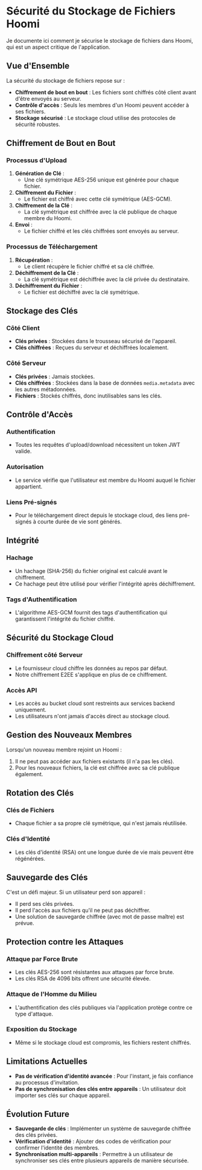 # Sécurité du Stockage de Fichiers Hoomi

Je documente ici comment je sécurise le stockage de fichiers dans Hoomi, qui est un aspect critique de l'application.

## Vue d'Ensemble

La sécurité du stockage de fichiers repose sur :
- **Chiffrement de bout en bout** : Les fichiers sont chiffrés côté client avant d'être envoyés au serveur.
- **Contrôle d'accès** : Seuls les membres d'un Hoomi peuvent accéder à ses fichiers.
- **Stockage sécurisé** : Le stockage cloud utilise des protocoles de sécurité robustes.

## Chiffrement de Bout en Bout

### Processus d'Upload

1. **Génération de Clé** :
   - Une clé symétrique AES-256 unique est générée pour chaque fichier.
2. **Chiffrement du Fichier** :
   - Le fichier est chiffré avec cette clé symétrique (AES-GCM).
3. **Chiffrement de la Clé** :
   - La clé symétrique est chiffrée avec la clé publique de chaque membre du Hoomi.
4. **Envoi** :
   - Le fichier chiffré et les clés chiffrées sont envoyés au serveur.

### Processus de Téléchargement

1. **Récupération** :
   - Le client récupère le fichier chiffré et sa clé chiffrée.
2. **Déchiffrement de la Clé** :
   - La clé symétrique est déchiffrée avec la clé privée du destinataire.
3. **Déchiffrement du Fichier** :
   - Le fichier est déchiffré avec la clé symétrique.

## Stockage des Clés

### Côté Client

- **Clés privées** : Stockées dans le trousseau sécurisé de l'appareil.
- **Clés chiffrées** : Reçues du serveur et déchiffrées localement.

### Côté Serveur

- **Clés privées** : Jamais stockées.
- **Clés chiffrées** : Stockées dans la base de données `media.metadata` avec les autres métadonnées.
- **Fichiers** : Stockés chiffrés, donc inutilisables sans les clés.

## Contrôle d'Accès

### Authentification

- Toutes les requêtes d'upload/download nécessitent un token JWT valide.

### Autorisation

- Le service vérifie que l'utilisateur est membre du Hoomi auquel le fichier appartient.

### Liens Pré-signés

- Pour le téléchargement direct depuis le stockage cloud, des liens pré-signés à courte durée de vie sont générés.

## Intégrité

### Hachage

- Un hachage (SHA-256) du fichier original est calculé avant le chiffrement.
- Ce hachage peut être utilisé pour vérifier l'intégrité après déchiffrement.

### Tags d'Authentification

- L'algorithme AES-GCM fournit des tags d'authentification qui garantissent l'intégrité du fichier chiffré.

## Sécurité du Stockage Cloud

### Chiffrement côté Serveur

- Le fournisseur cloud chiffre les données au repos par défaut.
- Notre chiffrement E2EE s'applique en plus de ce chiffrement.

### Accès API

- Les accès au bucket cloud sont restreints aux services backend uniquement.
- Les utilisateurs n'ont jamais d'accès direct au stockage cloud.

## Gestion des Nouveaux Membres

Lorsqu'un nouveau membre rejoint un Hoomi :
1. Il ne peut pas accéder aux fichiers existants (il n'a pas les clés).
2. Pour les nouveaux fichiers, la clé est chiffrée avec sa clé publique également.

## Rotation des Clés

### Clés de Fichiers

- Chaque fichier a sa propre clé symétrique, qui n'est jamais réutilisée.

### Clés d'Identité

- Les clés d'identité (RSA) ont une longue durée de vie mais peuvent être régénérées.

## Sauvegarde des Clés

C'est un défi majeur. Si un utilisateur perd son appareil :
- Il perd ses clés privées.
- Il perd l'accès aux fichiers qu'il ne peut pas déchiffrer.
- Une solution de sauvegarde chiffrée (avec mot de passe maître) est prévue.

## Protection contre les Attaques

### Attaque par Force Brute

- Les clés AES-256 sont résistantes aux attaques par force brute.
- Les clés RSA de 4096 bits offrent une sécurité élevée.

### Attaque de l'Homme du Milieu

- L'authentification des clés publiques via l'application protège contre ce type d'attaque.

### Exposition du Stockage

- Même si le stockage cloud est compromis, les fichiers restent chiffrés.

## Limitations Actuelles

- **Pas de vérification d'identité avancée** : Pour l'instant, je fais confiance au processus d'invitation.
- **Pas de synchronisation des clés entre appareils** : Un utilisateur doit importer ses clés sur chaque appareil.

## Évolution Future

- **Sauvegarde de clés** : Implémenter un système de sauvegarde chiffrée des clés privées.
- **Vérification d'identité** : Ajouter des codes de vérification pour confirmer l'identité des membres.
- **Synchronisation multi-appareils** : Permettre à un utilisateur de synchroniser ses clés entre plusieurs appareils de manière sécurisée.